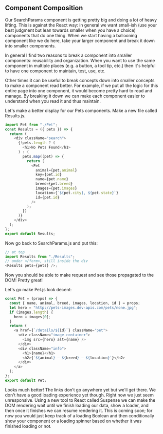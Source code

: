 ## Component Composition

Our SearchParams component is getting pretty big and doing a lot of heavy lifting. This is against the React way: in general we want small-ish (use your best judgment but lean towards smaller when you have a choice) components that do one thing. When we start having a ballooning component like we do here, take your larger component and break it down into smaller components.

In general I find two reasons to break a component into smaller components: reusability and organization. When you want to use the same component in multiple places (e.g. a button, a tool tip, etc.) then it's helpful to have one component to maintain, test, use, etc.

Other times it can be useful to break concepts down into smaller concepts to make a component read better. For example, if we put all the logic for this entire page into one component, it would become pretty hard to read and manage. By breaking it down we can make each component easier to understand when you read it and thus maintain.

Let's make a better display for our Pets components. Make a new file called Results.js.

```javascript
import Pet from "./Pet";
const Results = ({ pets }) => {
  return (
    <div className="search">
      {!pets.length ? (
        <h1>No Pets Found</h1>
      ) : (
        pets.map((pet) => {
          return (
            <Pet
              animal={pet.animal}
              key={pet.id}
              name={pet.name}
              breed={pet.breed}
              images={pet.images}
              location={`${pet.city}, ${pet.state}`}
              id={pet.id}
            />
          );
        })
      )}
    </div>
  );
};
export default Results;
```

Now go back to SearchParams.js and put this:

```javascript
// at top
import Results from "./Results";
// under </form>, still inside the div
<Results pets={pets} />;
```

Now you should be able to make request and see those propagated to the DOM! Pretty great!

Let's go make Pet.js look decent:

```javascript
const Pet = (props) => {
  const { name, animal, breed, images, location, id } = props;
  let hero = "http://pets-images.dev-apis.com/pets/none.jpg";
  if (images.length) {
    hero = images[0];
  }
  return (
    <a href={`/details/${id}`} className="pet">
      <div className="image-container">
        <img src={hero} alt={name} />
      </div>
      <div className="info">
        <h1>{name}</h1>
        <h2>{`${animal} — ${breed} — ${location}`}</h2>
      </div>
    </a>
  );
};
export default Pet;
```

Looks much better! The links don't go anywhere yet but we'll get there. We don't have a good loading experience yet though. Right now we just seem unresponsive. Using a new tool to React called Suspense we can make the DOM rendering wait until we finish loading our data, show a loader, and then once it finishes we can resume rendering it. This is coming soon; for now you would just keep track of a loading Boolean and then conditionally show your component or a loading spinner based on whether it was finished loading or not.
